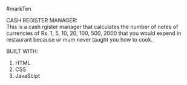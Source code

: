 #markTen

CASH REGISTER MANAGER: <br/>
This is a cash rgister manager that calculates the number of notes of currencies of Rs. 1, 5, 10, 20, 100, 500, 2000 that you would expend in restaurant 
because ur mum never taught you how to cook.

BUILT WITH: <br/>
1. HTML
2. CSS 
3. JavaScipt 